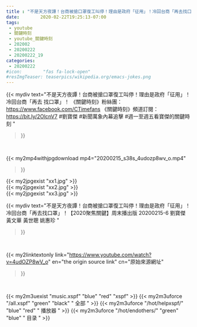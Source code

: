 ```yaml
---
title : "不是天方夜譚！台商被搶口罩復工叫停！理由是政府「征用」！冷回台商「再去找口罩」！【2020聚焦關鍵】周末播出版 20200215-6 劉寶傑 黃文華 黃世聰 姚惠珍 "
date:        2020-02-22T19:25:13-07:00
tags:
 - youtube
 - 關鍵時刻
 - youtube_關鍵時刻
 - 202002
 - 20200222
 - 20200222_19
categories:
 - 20200222
#icon:        "fas fa-lock-open"
#resImgTeaser: teaserpics/wikipedia.org/emacs-jokes.png
---
```


{{< mydiv text="不是天方夜譚！台商被搶口罩復工叫停！理由是政府「征用」！冷回台商「再去 找口罩」！  《關鍵時刻》粉絲團：https://www.facebook.com/CTimefans 《關鍵時刻》頻道訂閱：https://bit.ly/2OlcnV7  #劉寶傑 #新聞萬象內幕追擊 #週一至週五看寶傑的關鍵時刻 "
>}}
<br>


{{< my2mp4withjpgdownload mp4="20200215_s38s_4udozp8wv_o.mp4"
>}}

{{< my2jpgexist "xx1.jpg" >}}<br>
{{< my2jpgexist "xx2.jpg" >}}<br>
{{< my2jpgexist "xx3.jpg" >}}<br>



{{< mydiv text="不是天方夜譚！台商被搶口罩復工叫停！理由是政府「征用」！冷回台商「再去找口罩」！【2020聚焦關鍵】周末播出版 20200215-6 劉寶傑 黃文華 黃世聰 姚惠珍 "
>}}
<br>

{{< my2linktextonly link="https://www.youtube.com/watch?v=4udOZP8wV_o"
en="the origin source link" cn="原始來源網址"
>}}


<br>

{{< my2m3uexist "music.xspf"        "blue"   "red"    "xspf" >}} {{< my2m3uforce "/all.xspf"         "green"  "black"  " 全部 " >}} {{< my2m3uforce "/hot/helpxspf/"    "blue"   "red"    " 播放器 " >}} {{< my2m3uforce "/hot/endothers/"   "green"  "blue"   " 目录 " >}} 
